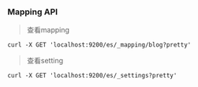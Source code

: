 ### Mapping API

> 查看mapping
```
curl -X GET 'localhost:9200/es/_mapping/blog?pretty'
```

> 查看setting
```
curl -X GET 'localhost:9200/es/_settings?pretty'
```